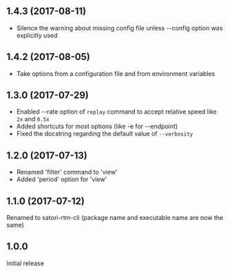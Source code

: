 1.4.3 (2017-08-11)
------------------

* Silence the warning about missing config file unless --config option was explicitly used

1.4.2 (2017-08-05)
------------------

* Take options from a configuration file and from environment variables

1.3.0 (2017-07-29)
------------------

* Enabled --rate option of `replay` command to accept relative speed like `2x` and `0.5x`
* Added shortcuts for most options (like -e for --endpoint)
* Fixed the docstring regarding the default value of `--verbosity`

1.2.0 (2017-07-13)
------------------

* Renamed 'filter' command to 'view'
* Added 'period' option for 'view'

1.1.0 (2017-07-12)
------------------

Renamed to satori-rtm-cli (package name and executable name are now the same)

1.0.0
-----

Initial release